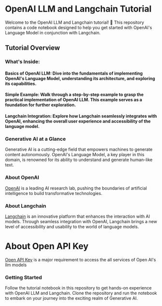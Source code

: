 # OpenAI LLM and Langchain Tutorial
Welcome to the OpenAI LLM and Langchain tutorial! 🚀 This repository contains a code notebook designed to help you get started with OpenAI's Language Model in conjunction with Langchain.

## Tutorial Overview
### What's Inside:
#### Basics of OpenAI LLM: Dive into the fundamentals of implementing OpenAI's Language Model, understanding its architecture, and exploring its capabilities.

#### Simple Example: Walk through a step-by-step example to grasp the practical implementation of OpenAI LLM. This example serves as a foundation for further exploration.

#### Langchain Integration: Explore how Langchain seamlessly integrates with OpenAI, enhancing the overall user experience and accessibility of the language model.

### Generative AI at a Glance
Generative AI is a cutting-edge field that empowers machines to generate content autonomously. OpenAI's Language Model, a key player in this domain, is renowned for its ability to understand and generate human-like text.

### About OpenAI
[OpenAI](https://www.openai.com/) is a leading AI research lab, pushing the boundaries of artificial intelligence to build transformative technologies.

### About Langchain
[Langchain](https://www.langchain.com/) is an innovative platform that enhances the interaction with AI models. Through seamless integration with OpenAI, Langchain brings a new level of accessibility and usability to the world of language models.
# About Open API Key
[Open API Key](https://platform.openai.com/docs/quickstart?context=python) is a major requirement to access the all services of Open AI's llm models

### Getting Started
Follow the tutorial notebook in this repository to get hands-on experience with OpenAI LLM and Langchain. Clone the repository and run the notebook to embark on your journey into the exciting realm of Generative AI.
